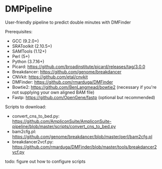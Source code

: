 # DMPipeline
User-friendly pipeline to predict double minutes with DMFinder

Prerequisites:
* GCC (9.2.0+)
* SRAToolkit (2.10.5+)
* SAMTools (1.12+)
* Perl (5+)
* Python (3.7.16+)
* Picard: https://github.com/broadinstitute/picard/releases/tag/3.0.0
* Breakdancer: https://github.com/genome/breakdancer
* CNVkit: https://github.com/etal/cnvkit
* DMFinder: https://github.com/rmarduga/DMFinder
* Bowtie2: https://github.com/BenLangmead/bowtie2 (necessary if you're not supplying your own aligned BAM file)
* Fastp: https://github.com/OpenGene/fastp (optional but recommended)

Scripts to download:
* convert_cns_to_bed.py: https://github.com/AmpliconSuite/AmpliconSuite-pipeline/blob/master/scripts/convert_cns_to_bed.py
* bam2cfg.pl: https://github.com/genome/breakdancer/blob/master/perl/bam2cfg.pl
* breakdancer2vcf.py: https://github.com/rmarduga/DMFinder/blob/master/tools/breakdancer2vcf.py

todo: figure out how to configure scripts
